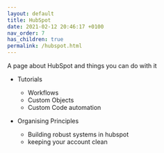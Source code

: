 ```yaml
---
layout: default
title: HubSpot
date: 2021-02-12 20:46:17 +0100
nav_order: 7
has_children: true
permalink: /hubspot.html
---
```


A page about HubSpot and things you can do with it

- Tutorials
  - Workflows
  - Custom Objects
  - Custom Code automation

- Organising Principles
  - Building robust systems in hubspot
  - keeping your account clean
